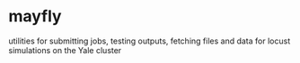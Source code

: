 # mayfly
utilities for submitting jobs, testing outputs, fetching files and data for locust simulations on the Yale cluster

